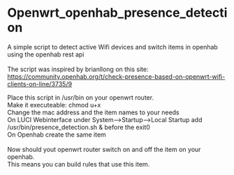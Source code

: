 # Openwrt_openhab_presence_detection
A simple script to detect active Wifi devices and switch items in openhab using the openhab rest api<br/>
<br/>
The script was inspired by brianllong on this site: https://community.openhab.org/t/check-presence-based-on-openwrt-wifi-clients-on-line/3735/9<br/>

Place this script in /usr/bin on your openwrt router.<br/>
Make it executeable: chmod u+x<br/>
Change the mac address and the item names to your needs<br/>
On LUCI Webinterface under System-->Startup-->Local Startup add /usr/bin/presence_detection.sh & before the exit0<br/>
On Openhab create the same item<br/>
<br/>
Now should yout openwrt router switch on and off the item on your openhab.<br/>
This means you can build rules that use this item.<br/>

